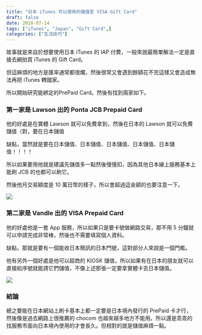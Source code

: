 ```yaml
---
title: "日本 iTunes 可以使用的儲值型 VISA Gift Card"
draft: false
date: 2018-07-14
tags: ["iTunes", "Japan", "Gift Card",]
categories: ["生活技巧"]
---
```



故事就是來自於想要使用日本 iTunes 的 IAP 付費，一般來說最簡單解法一定是直接去網拍買 iTunes 的 Gift Card。

但這麻煩的地方是匯率通常都很爛，然後很常又會遇到餘額花不完這樣又會造成無法再把 iTunes 轉國家。

<!--more-->

所以開始研究能綁定的PrePaid Card。然後有找到兩家如下。

###  第一家是 Lawson 出的 Ponta JCB Prepaid Card

他的好處是在實體 Lawson 就可以免費拿到，然後在日本的 Lawson 就可以免費儲值（對，要在日本儲值

缺點，當然就是要在日本儲值、日本儲值、日本儲值、日本儲值、日本儲值！！！！

所以如果要用他就是建議先儲值多一點然後慢慢扣，因為其他日本線上服務基本上能刷 JCB 的也都可以刷它。

然後他月交易額度是 10 萬日幣的樣子，所以會超過這金額的也要注意一下。


![](https://hiy.tw/life/jp_itunes_visa_gift_card/1.jpg)




###  第二家是  Vandle 出的 VISA Prepaid Card

他的好處他是一套 App 服務，所以如果只是要卡號做網路交易，那不用 5 分鐘就可以申請完成非常棒，然後也不需要填寫個人資料。

缺點，那就是要有一個能收日本簡訊的日本門號，這對部分人來說是一個門檻。

他有另外一個好處是他可以超商的 KIOSK 儲值，所以如果有在日本的朋友就可以直接給序號就能請它們儲值，不像上述那張一定要拿實體卡去日本儲值。


![](https://hiy.tw/life/jp_itunes_visa_gift_card/2.png)



### 結論

總之要能在日本網站上刷卡基本上都一定要是日本境內發行的 PrePaid 卡才行，然後像是過去網路上很推薦的 chocom 也越來越多地方不能用。所以還是乖乖的找服務市面向日本境內使用的才會長久。但相對的就是儲值麻煩一點。



